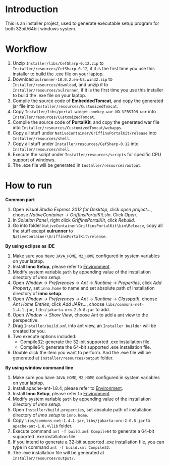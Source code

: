 Introduction
===========================
This is an installer project, used to generate executable setup program for both 32bit/64bit windows system.

Workflow
===========================
1. Unzip `Installer/libs/CefSharp-0.12.zip` to `Installer/resources/CefSharp-0.12`, if it is the first time you use this installer to build the .exe file on your laptop.
2. Download `xulrunner-18.0.2.en-US.win32.zip` to `Installer/resources/download`, and unzip it to `Installer/resources/xulrunner`, if it is the first time you use this installer to build the .exe file on your laptop.
3. Compile the source code of **EmbeddedTomcat**, and copy the generated jar file into `Installer/resources/CustomizedTomcat`.
4. Copy `Installer/libs/portal-widget-onekey-war-NO-VERSION.war` into `Installer/resources/CustomizedTomcat`.
5. Compile the source code of **PortalKit**, and copy the generated war file into `Installer/resources/CustomizedTomcat/webapps`.
6. Copy all stuff under `NativeContainer/GriffinsPortalKit/release` into `Installer/resources/shell`.
7. Copy all stuff under `Installer/resources/CefSharp-0.12` into `Installer/resources/shell`.
8. Execute the script under `Installer/resources/scripts` for specific CPU support of windows.
9. The .exe file will be generated in `Installer/resources/output`.

How to run
==========================
**Common part**

1. Open *Visual Studio Express 2012 for Desktop*, click *open project...*, choose *NativeContainer -> GriffinsPortalKit.sln*. Click *Open*.
2. In *Solution Panel*, right click *GriffinsPortalKit*, click *Rebuild*.
3. Go into folder `NativeContainer\GriffinsPortalKit\bin\Release`, copy all the stuff except **xulrunner** to `NativeContainer\GriffinsPortalKit\release`.

**By using eclipse as IDE**

1. Make sure you have `JAVA_HOME`, `M2_HOME` configured in system variables on your laptop.
2. Install **Inno Setup**, please refer to [Environment](https://github.com/etp-work/ThePower/blob/master/README.md#environment).
3. Modify system variable `path` by appending value of the installation directory of *inno setup*.
4. Open *Window* -> *Preferences* -> *Ant* -> *Runtime* -> *Properties*, click *Add Property*, set `inno.home` to name and set absolute path of installation directory of **inno setup**.
5. Open *Window* -> *Preferences* -> *Ant* -> *Runtime* -> *Classpath*, choose *Ant Home Entries*, click *Add JARs...*, choose `libs/commons-net-1.4.1.jar`, `libs/jakarta-oro-2.0.8.jar` to add.
6. Open *Window* -> *Show View*, choose *Ant* to add a ant view to the perspective.
7. Drag `Installer/build.xml` into ant view, an `Installer builder` will be created for you.
8. Two execute options included:
    * Compile32: generate the 32-bit supported .exe installation file.
    * Compile64: generate the 64-bit supported .exe installation file.
9. Double click the item you want to perform. And the .exe file will be generated at `Installer/resources/output` folder.

**By using window command line**

1. Make sure you have `JAVA_HOME`, `M2_HOME` configured in system variables on your laptop.
2. Install apache-ant-1.8.4, please refer to [Environment](https://github.com/etp-work/ThePower/blob/master/README.md#environment).
3. Install **Inno Setup**, please refer to [Environment](https://github.com/etp-work/ThePower/blob/master/README.md#environment).
4. Modify system variable `path` by appending value of the installation directory of *inno setup*.
5. Open `Installer/build.properties`, set absolute path of installation directory of *inno setup* to `inno.home`.
6. Copy `libs/commons-net-1.4.1.jar`, `libs/jakarta-oro-2.0.8.jar` to `apache-ant-1.8.4\lib` folder.
7. Execute command `ant -f build.xml Compile64` to generate a 64-bit supported .exe installation file.
8. If you intend to generate a 32-bit supported .exe installation file, you can type in command `ant -f build.xml Compile32`.
9. The .exe installation file will be generated at `Installer/resources/output/`.


